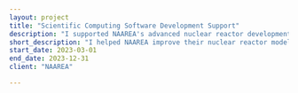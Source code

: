 ```yaml
---
layout: project
title: "Scientific Computing Software Development Support"
description: "I supported NAAREA's advanced nuclear reactor development through a best practices mission focused on improving their computational  modeling and simulation workflows. My work involved comprehensive code review, optimization of nuclear physics simulation tools, and implementation of robust software engineering practices. I advised the team on implementing a standardized Docker-based calculation environment, guiding the development of a reproducible and portable computational workflow that ensures consistent simulation setups across different computing platforms. This containerized approach significantly enhanced traceability of calculations by providing a fully documented and version-controlled computational environment, allowing precise tracking of software versions, dependencies, and configuration parameters. I also organized and conducted training sessions on collaborative Git usage, helping the team improve their version control practices, collaborative coding techniques, and software development workflows. The solution streamlined the deployment of complex nuclear simulation tools, enhanced collaboration, and provided a reliable infrastructure for running advanced reactor design calculations."
short_description: "I helped NAAREA improve their nuclear reactor modeling and simulation workflows by optimizing their code, implementing robust software engineering practices like Docker-based calculation environments, and providing Git training. This resulted in a more streamlined, reproducible, and collaborative computational environment for advanced reactor design."
start_date: 2023-03-01
end_date: 2023-12-31
client: "NAAREA"

---
```

